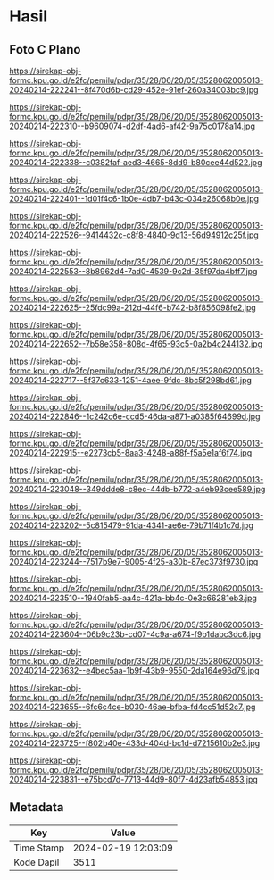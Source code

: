 # Hasil

## Foto C Plano

https://sirekap-obj-formc.kpu.go.id/e2fc/pemilu/pdpr/35/28/06/20/05/3528062005013-20240214-222241--8f470d6b-cd29-452e-91ef-260a34003bc9.jpg

https://sirekap-obj-formc.kpu.go.id/e2fc/pemilu/pdpr/35/28/06/20/05/3528062005013-20240214-222310--b9609074-d2df-4ad6-af42-9a75c0178a14.jpg

https://sirekap-obj-formc.kpu.go.id/e2fc/pemilu/pdpr/35/28/06/20/05/3528062005013-20240214-222338--c0382faf-aed3-4665-8dd9-b80cee44d522.jpg

https://sirekap-obj-formc.kpu.go.id/e2fc/pemilu/pdpr/35/28/06/20/05/3528062005013-20240214-222401--1d01f4c6-1b0e-4db7-b43c-034e26068b0e.jpg

https://sirekap-obj-formc.kpu.go.id/e2fc/pemilu/pdpr/35/28/06/20/05/3528062005013-20240214-222526--9414432c-c8f8-4840-9d13-56d94912c25f.jpg

https://sirekap-obj-formc.kpu.go.id/e2fc/pemilu/pdpr/35/28/06/20/05/3528062005013-20240214-222553--8b8962d4-7ad0-4539-9c2d-35f97da4bff7.jpg

https://sirekap-obj-formc.kpu.go.id/e2fc/pemilu/pdpr/35/28/06/20/05/3528062005013-20240214-222625--25fdc99a-212d-44f6-b742-b8f856098fe2.jpg

https://sirekap-obj-formc.kpu.go.id/e2fc/pemilu/pdpr/35/28/06/20/05/3528062005013-20240214-222652--7b58e358-808d-4f65-93c5-0a2b4c244132.jpg

https://sirekap-obj-formc.kpu.go.id/e2fc/pemilu/pdpr/35/28/06/20/05/3528062005013-20240214-222717--5f37c633-1251-4aee-9fdc-8bc5f298bd61.jpg

https://sirekap-obj-formc.kpu.go.id/e2fc/pemilu/pdpr/35/28/06/20/05/3528062005013-20240214-222846--1c242c6e-ccd5-46da-a871-a0385f64699d.jpg

https://sirekap-obj-formc.kpu.go.id/e2fc/pemilu/pdpr/35/28/06/20/05/3528062005013-20240214-222915--e2273cb5-8aa3-4248-a88f-f5a5e1af6f74.jpg

https://sirekap-obj-formc.kpu.go.id/e2fc/pemilu/pdpr/35/28/06/20/05/3528062005013-20240214-223048--349ddde8-c8ec-44db-b772-a4eb93cee589.jpg

https://sirekap-obj-formc.kpu.go.id/e2fc/pemilu/pdpr/35/28/06/20/05/3528062005013-20240214-223202--5c815479-91da-4341-ae6e-79b71f4b1c7d.jpg

https://sirekap-obj-formc.kpu.go.id/e2fc/pemilu/pdpr/35/28/06/20/05/3528062005013-20240214-223244--7517b9e7-9005-4f25-a30b-87ec373f9730.jpg

https://sirekap-obj-formc.kpu.go.id/e2fc/pemilu/pdpr/35/28/06/20/05/3528062005013-20240214-223510--1940fab5-aa4c-421a-bb4c-0e3c66281eb3.jpg

https://sirekap-obj-formc.kpu.go.id/e2fc/pemilu/pdpr/35/28/06/20/05/3528062005013-20240214-223604--06b9c23b-cd07-4c9a-a674-f9b1dabc3dc6.jpg

https://sirekap-obj-formc.kpu.go.id/e2fc/pemilu/pdpr/35/28/06/20/05/3528062005013-20240214-223632--e4bec5aa-1b9f-43b9-9550-2da164e96d79.jpg

https://sirekap-obj-formc.kpu.go.id/e2fc/pemilu/pdpr/35/28/06/20/05/3528062005013-20240214-223655--6fc6c4ce-b030-46ae-bfba-fd4cc51d52c7.jpg

https://sirekap-obj-formc.kpu.go.id/e2fc/pemilu/pdpr/35/28/06/20/05/3528062005013-20240214-223725--f802b40e-433d-404d-bc1d-d7215610b2e3.jpg

https://sirekap-obj-formc.kpu.go.id/e2fc/pemilu/pdpr/35/28/06/20/05/3528062005013-20240214-223831--e75bcd7d-7713-44d9-80f7-4d23afb54853.jpg


## Metadata

| Key        | Value               |
| ---------- | ------------------- |
| Time Stamp | 2024-02-19 12:03:09 |
| Kode Dapil | 3511                |



